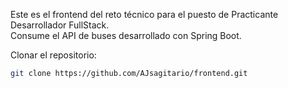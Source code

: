 Este es el frontend del reto técnico para el puesto de Practicante Desarrollador FullStack.  
Consume el API de buses desarrollado con Spring Boot.

Clonar el repositorio:
   ```bash
   git clone https://github.com/AJsagitario/frontend.git
